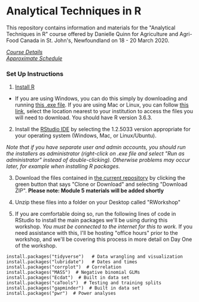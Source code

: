 # Analytical Techniques in R  

This repository contains information and materials for the "Analytical Techniques in R" course offered by Danielle Quinn for Agriculture and Agri-Food Canada in St. John's, Newfoundland on 18 - 20 March 2020.  

[*Course Details*](https://github.com/DanielleQuinn/AAFC_Workshop/blob/master/CourseOutline.md)  
[*Approximate Schedule*](https://github.com/DanielleQuinn/AAFC_Workshop/blob/master/CourseSchedule.md)  

### Set Up Instructions  

1. [Install R](https://www.r-project.org/)  
- If you are using Windows, you can do this simply by downloading and running [this .exe file](https://cran.r-project.org/bin/windows/base/release.htm). If you are using Mac or Linux, you can follow [this link](https://cran.r-project.org/mirrors.html), select the location nearest to your institution to access the files you will need to download. You should have R version 3.6.3.  

2. Install the [RStudio IDE](https://www.rstudio.com/products/rstudio/download/#download) by selecting the 1.2.5033 version appropriate for your operating system (Windows, Mac, or Linux/Ubuntu).  

*Note that if you have separate user and admin accounts, you should run the installers as administrator (right-click on .exe file and select "Run as administrator" instead of double-clicking). Otherwise problems may occur later, for example when installing R packages.*  

3. Download the files contained in [the current repository](https://github.com/DanielleQuinn/AAFC_Workshop) by clicking the green button that says "Clone or Download" and selecting "Download ZIP".  **Please note: Module 5 materials will be added shortly**  

4. Unzip these files into a folder on your Desktop called "RWorkshop"  

5. If you are comfortable doing so, run the following lines of code in RStudio to install the main packages we'll be using during this workshop. *You must be connected to the internet for this to work.* If you need assistance with this, I'll be hosting "office hours" prior to the workshop, and we'll be covering this process in more detail on Day One of the workshop.  

`install.packages("tidyverse")   # Data wrangling and visualization`  
`install.packages("lubridate")   # Dates and times`  
`install.packages("corrplot")  # Correlation`  
`install.packages("MASS")  # Negative binomial GLMs`  
`install.packages("Ecdat")  # Built in data set`  
`install.packages("caTools")  # Testing and training splits`  
`install.packages("gapminder")  # Built in data set`  
`install.packages("pwr")  # Power analyses`  
